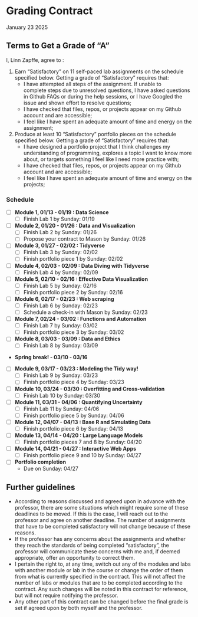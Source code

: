 Grading Contract
================
January 23 2025

<!--- How to use this Rmarkdown document
The text above this comment is the YAML header. Change the variables under "params" into what is relevant for you and your situation. In cases where there are choices, you have to choose one of those choices. Make sure you spell your parameter the same was as one of the choices and also have the same capital or small letters.
&#10;The parameters that you have specified in the YAML header will be used in the rest of the code to change out place holders.
&#10;The gray boxes are r code. Since there is a "include = FALSE" command in the header of each code block, the code itself will be ran and used to produce the rest of the document. However, the code itself will not show up when you render/knit the document.
&#10;The first code chunk sets the number of labs and portfolio projects you need, based on what grade you are writing the contract for. You should double check that this number is the same as what is currently stated in the syllabus as being the requirement for that grade. The second code chunk defines some variables we need and the list with the topics for the modules. Double-check that all the modules that are currently available are in that list. If not, feel free to change that. The third code chunk defines a function that takes in some parameters (information you give it) and turns that into a string we use in the contract, for example with the relevant module names and dates.
-->
<!--- The next part here is the text that will actually be displayed in the document. The #, ##, or ### before some text indicates that this is a header. The number of "#"'s correspond to the level of the heading. So, # Heading will be in a bigger font than ## Header.
&#10;The text that consists of "tick"r text"tick" (I can't actually write it with the ticks here, as that would have been interpreted by r as code to run) is in-line r code. It will run the r code and the output will be pasted there in the text when you render/knit the document. Any call to params$[input parameter here] calls the parameter you inputted in the YAML header. So, for example, if you put in A as a grade, the string below will produce a text stating "Terms to Get a Grade of "A"".
The r codes with the parameters should paste the value or text that you need. If it seems wrong, double-check that you put in the right parameter (e.g. didn't misspell something). 
&#10;There is also some code that calls a function called string_details. This is the function we defined (made) earlier to make the strings we need. The parameters (values) we put in the parameter when calling the function determines what we get from it.
&#10;Read over the text for the contract and change or add anything you want to change.
-->

## Terms to Get a Grade of “A”

I, Linn Zapffe, agree to :

1)  Earn “Satisfactory” on 11 self-paced lab assignments on the schedule
    specified below. Getting a grade of “Satisfactory” requires that:
    - I have attempted all steps of the assignment. If unable to  
      complete steps due to unresolved questions, I have asked questions
      in Github FAQs or during the help sessions, or I have Googled the
      issue and shown effort to resolve questions;
    - I have checked that files, repos, or projects appear on my Github
      account and are accessible;
    - I feel like I have spent an adequate amount of time and energy on
      the assignment;
2)  Produce at least 10 “Satisfactory” portfolio pieces on the schedule
    specified below. Getting a grade of “Satisfactory” requires that:
    - I have designed a portfolio project that I think challenges my
      understanding of programming, explores a topic I want to know more
      about, or targets something I feel like I need more practice with;
    - I have checked that files, repos, or projects appear on my Github
      account and are accessible;
    - I feel like I have spent an adequate amount of time and energy on
      the projects;

### Schedule

- [ ] **Module 1, 01/13 - 01/19 : Data Science**
  - [ ] Finish Lab 1 by Sunday: 01/19
- [ ] **Module 2, 01/20 - 01/26 : Data and Visualization**
  - [ ] Finish Lab 2 by Sunday: 01/26
  - [ ] Propose your contract to Mason by Sunday: 01/26
- [ ] **Module 3, 01/27 - 02/02 : Tidyverse**
  - [ ] Finish Lab 3 by Sunday: 02/02
  - [ ] Finish portfolio piece 1 by Sunday: 02/02
- [ ] **Module 4, 02/03 - 02/09 : Data Diving with Tidyverse**
  - [ ] Finish Lab 4 by Sunday: 02/09
- [ ] **Module 5, 02/10 - 02/16 : Effective Data Visualization**
  - [ ] Finish Lab 5 by Sunday: 02/16
  - [ ] Finish portfolio piece 2 by Sunday: 02/16
- [ ] **Module 6, 02/17 - 02/23 : Web scraping**
  - [ ] Finish Lab 6 by Sunday: 02/23
  - [ ] Schedule a check-in with Mason by Sunday: 02/23
- [ ] **Module 7, 02/24 - 03/02 : Functions and Automation**
  - [ ] Finish Lab 7 by Sunday: 03/02
  - [ ] Finish portfolio piece 3 by Sunday: 03/02
- [ ] **Module 8, 03/03 - 03/09 : Data and Ethics**
  - [ ] Finish Lab 8 by Sunday: 03/09
- **Spring break! - 03/10 - 03/16**
- [ ] **Module 9, 03/17 - 03/23 : Modeling the Tidy way!**
  - [ ] Finish Lab 9 by Sunday: 03/23
  - [ ] Finish portfolio piece 4 by Sunday: 03/23
- [ ] **Module 10, 03/24 - 03/30 : Overfitting and Cross-validation**
  - [ ] Finish Lab 10 by Sunday: 03/30
- [ ] **Module 11, 03/31 - 04/06 : Quantifying Uncertainty**
  - [ ] Finish Lab 11 by Sunday: 04/06
  - [ ] Finish portfolio piece 5 by Sunday: 04/06
- [ ] **Module 12, 04/07 - 04/13 : Base R and Simulating Data**
  - [ ] Finish portfolio piece 6 by Sunday: 04/13
- [ ] **Module 13, 04/14 - 04/20 : Large Language Models**
  - [ ] Finish portfolio pieces 7 and 8 by Sunday: 04/20
- [ ] **Module 14, 04/21 - 04/27 : Interactive Web Apps**
  - [ ] Finish portfolio piece 9 and 10 by Sunday: 04/27
- [ ] **Portfolio completion**
  - Due on Sunday: 04/27

## Further guidelines

- According to reasons discussed and agreed upon in advance with the
  professor, there are some situations which might require some of these
  deadlines to be moved. If this is the case, I will reach out to the
  professor and agree on another deadline. The number of assignments
  that have to be completed satisfactory will not change because of
  these reasons.
- If the professor has any concerns about the assignments and whether
  they reach the standards of being completed “satisfactory”, the
  professor will communicate these concerns with me and, if deemed
  appropriate, offer an opportunity to correct them.
- I pertain the right to, at any time, switch out any of the modules and
  labs with another module or lab in the course or change the order of
  them from what is currently specified in the contract. This will not
  affect the number of labs or modules that are to be completed
  according to the contract. Any such changes will be noted in this
  contract for reference, but will not require notifying the professor.
- Any other part of this contract can be changed before the final grade
  is set if agreed upon by both myself and the professor.

<!--- Now, I suggest that you knit the document. You can do this by pushing the "Knit" button with a blue yarn ball above this screen in Rmarkdown. To see the changes, push it to Github and look at the file there. If you feel more advanced, you can also change the output type to a html document in the YAML header. However, note that this will mess up some of the formatting, so I suggest to only do this temporarily while messing with the document and then switching back to the Github document type.
&#10;When looking at your knitted document, you will now see the standard schedule based on the dates and information you put in as parameters in the YAML header. There are a few things I suggest you look over and change as it fits you:
&#10;- There are currently mode modules than there are weeks in the semester. That means that you can't get through all the modules. If you want, you can switch out any of the modules in the contract with another module. The module is determined based on the number inputted as the third parameter in the string_details function. For example, in the following code "string_details(monday_week_one, 11, 12, modules_list)", the module number would be 12. If you are wondering what module module 12 is, you can go to the code block that defines the list "module_list" and count. Module 12 would be the topic that corresponds to the 12th topic in that list.
&#10;- In addition, there are also more labs that what is required to get an "A". You can therefore also change which labs you are doing. This is just written in the standard text (not code) in the contract, so to do that, simple remove the line with the lab you don't want and add it somewhere else, changing out the lab number. For example, if you do not want to do lab 10, delete the line stating "- [ ] Finish Lab 10 by Sunday:
03/30" and add this, switching out the lab number with another lab you want to do and any other parameteres that need to be adjusted, under the relevant module.
&#10;- You can move around when to do labs and any of the other things that have to be done. You can do this simply by copy pasting the text and code associated with it and move it around. For example, if you know that you have a busy week one week, you might want to move any portfolio project deadlines to the following week. Do for example look at when your thesis is due and see whether you want to keep the time around then more open.
&#10;- Look over when spring break is and move any assignments to other weeks (unless you want deadlines during spring break)
&#10;- As you finish assignments or modules, you can mark them with a check. The "[ ]" indicates an empty check box, while "[x]" indicates a checked box.
&#10;When you are done with the edits to the contract, you can knit it again, push it to Github, and look over it to see that everything looks good. -->
<!--- This contract is adapted from Annie Somerville's contract https://github.com/anniehsom -->
